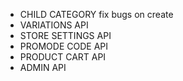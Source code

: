 * CHILD CATEGORY fix bugs on create
* VARIATIONS API
* STORE SETTINGS API
* PROMODE CODE API
* PRODUCT CART API
* ADMIN API
